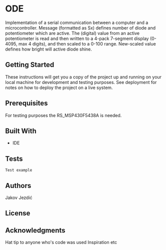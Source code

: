 # ODE

Implementation of a serial communication between a computer and a microcontroller. Message (formatted as Sx<CR><LF>) defines
number of diode and potentiometer which are active. The (digital) value  from an active potentiometer is read and then written to
a 4-pack 7-segment display (0-4095, max 4 digits), and then scaled to a 0-100 range. New-scaled value defines how bright will active
diode shine.

## Getting Started

These instructions will get you a copy of the project up and running on your local machine for development and testing purposes. See deployment for notes on how to deploy the project on a live system.

## Prerequisites

For testing purposes the RS_MSP430F5438A is needed.

## Built With
* IDE

## Tests
```
Test example
```

## Authors

Jakov Jezdić

## License


## Acknowledgments

Hat tip to anyone who's code was used
Inspiration
etc
